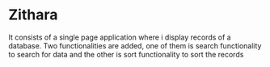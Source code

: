 # Zithara
It consists of a single page application where i display records of a database. Two functionalities are added, one of them is search functionality to search for data and the other is sort functionality to sort the records
